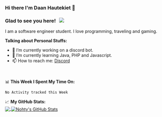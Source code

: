 ### Hi there I'm Daan Hautekiet 👋

### Glad to see you here! &nbsp; ![](https://visitor-badge.glitch.me/badge?page_id=Nohty.Nohty)

I am a software engineer student. I love programming, traveling and gaming.

**Talking about Personal Stuffs:**

- 🔭 I’m currently working on a discord bot.
- 🌱 I’m currently learning Java, PHP and Javascript.
- 📫 How to reach me: [Discord](https://discordapp.com/users/501656039750500363)

</br>

📊 **This Week I Spent My Time On:**
<!--START_SECTION:waka-->
```text
No Activity tracked this Week
```
<!--END_SECTION:waka-->

📈 **My GitHub Stats:**  
<a href="https://github.com/Nohty/Nohty">
  <img align="center" src="https://github-readme-stats.vercel.app/api/top-langs/?username=Nohty&hide=html,tex&title_color=ffffff&text_color=c9cacc&icon_color=2bbc8a&bg_color=1d1f21&langs_count=3" />
</a>
<a href="https://github.com/Nohty/Nohty">
  <img align="center" src="https://github-readme-stats.vercel.app/api?username=Nohty&show_icons=true&line_height=27&count_private=true&title_color=ffffff&text_color=c9cacc&icon_color=2bbc8a&bg_color=1d1f21" alt="Nohty's GitHub Stats" />
</a>
